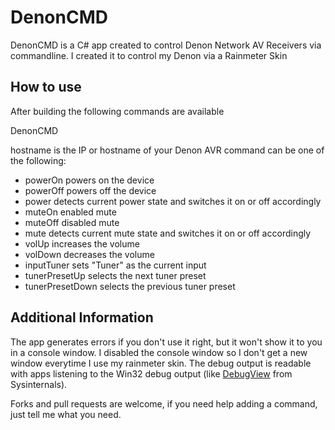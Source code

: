 DenonCMD
========

DenonCMD is a C# app created to control Denon Network AV Receivers via commandline. I created it to control my Denon via a Rainmeter Skin

How to use
----------

After building the following commands are available

DenonCMD <hostname> <command>

hostname is the IP or hostname of your Denon AVR
command can be one of the following:

 * powerOn
   powers on the device
 * powerOff
   powers off the device
 * power
   detects current power state and switches it on or off accordingly
 * muteOn
   enabled mute
 * muteOff
   disabled mute
 * mute
   detects current mute state and switches it on or off accordingly
 * volUp
   increases the volume
 * volDown
   decreases the volume
 * inputTuner
   sets "Tuner" as the current input
 * tunerPresetUp
   selects the next tuner preset
 * tunerPresetDown
   selects the previous tuner preset

Additional Information
----------------------

The app generates errors if you don't use it right, but it won't show it to you in a console window. I disabled the console window so I don't 
get a new window everytime I use my rainmeter skin. The debug output is readable with apps listening to the Win32 debug output (like
[DebugView](http://technet.microsoft.com/en-us/sysinternals/bb896647.aspx) from Sysinternals).

Forks and pull requests are welcome, if you need help adding a command, just tell me what you need.
